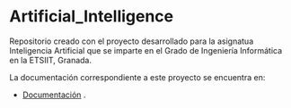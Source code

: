 # Artificial_Intelligence

Repositorio creado con el proyecto desarrollado para la asignatua Inteligencia Artificial que se imparte en el Grado de Ingeniería Informática en la ETSIIT, Granada.

La documentación correspondiente a este proyecto se encuentra en:

* [Documentación](https://github.com/STiago/Artificial_Intelligence/blob/master/memoria/Memoria.pdf) .
